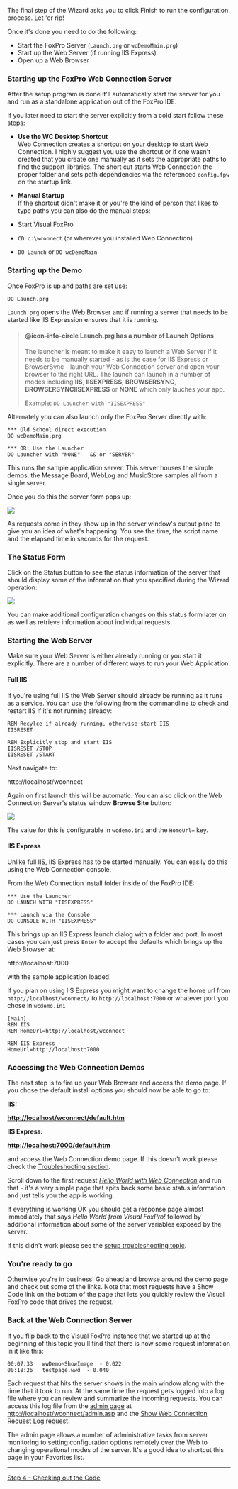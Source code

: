 The final step of the Wizard asks you to click Finish to run the configuration process. Let 'er rip!

Once it's done you need to do the following:

* Start the FoxPro Server (`Launch.prg` or `wcDemoMain.prg`)
* Start up the Web Server (if running IIS Express)
* Open up a Web Browser

### Starting up the FoxPro Web Connection Server
After the setup program is done it'll automatically start the server for you and run as a standalone application out of the FoxPro IDE.

If you later need to start the server explicitly from a cold start follow these steps:

* **Use the WC Desktop Shortcut**  
Web Connection creates a shortcut on your desktop to start Web Connection. I highly suggest you use the shortcut or if one wasn't created that you create one manually as it sets the appropriate paths to find the support libraries. The short cut starts Web Connection the proper folder and sets path dependencies via the referenced `config.fpw` on the startup link. 

* **Manual Startup**  
If the shortcut didn't make it or you're the kind of person that likes to type paths you can also do the manual steps:

* Start Visual FoxPro
* `CD c:\wconnect`  (or wherever you installed Web Connection)
* `DO Launch`  or `DO wcDemoMain`

### Starting up the Demo
Once FoxPro is up and paths are set use:

```foxpro
DO Launch.prg
```

`Launch.prg` opens the Web Browser and if running a server that needs to be started  like IIS Expression  ensures that it is running. 

> #### @icon-info-circle Launch.prg has a number of Launch Options
> The launcher is meant to make it easy to launch a Web Server if it needs to be manually started - as is the case for IIS Express or BrowserSync - launch your Web Connection server and open your browser to the right URL. The launch can launch in a number of modes including **IIS**, **IISEXPRESS**, **BROWSERSYNC**, **BROWSERSYNCIISEXPRESS** or **NONE** which only lauches your app.
>
>Example: `DO Launcher with "IISEXPRESS"`

Alternately you can also launch only the FoxPro Server directly with:

```foxpro
*** Old School direct execution
DO wcDemoMain.prg

*** OR: Use the Launcher
DO Launcher with "NONE"   && or "SERVER"
```

This runs the sample application server. This server houses the simple demos, the Message Board, WebLog and MusicStore samples all from a single server.

Once you do this the server form pops up:

![](IMAGES\STEPBYSTEP\SERVERWINDOW.GIF)

As requests come in they show up in the server window's output pane to give you an idea of what's happening. You see the time, the script name and the elapsed time in seconds for the request.

### The Status Form
Click on the Status button to see the status information of the server that should display some of the information that you specified during the Wizard operation:

![](IMAGES\STEPBYSTEP\SERVERSTATUS.GIF)

You can make additional configuration changes on this status form later on as well as retrieve information about individual requests.

### Starting the Web Server
Make sure your Web Server is either already running or you start it explicitly. There are a number of different ways to run your Web Application.

#### Full IIS
If you're using full IIS the Web Server should already be running as it runs as a service. You can use the following from the commandline to check and restart IIS if it's not running already:

```dos
REM Recylce if already running, otherwise start IIS
IISRESET

REM Explicitly stop and start IIS
IISRESET /STOP
IISRESET /START
```

Next navigate to:

http://localhost/wconnect

Again on first launch this will be automatic. You can also click on the Web Connection Server's status window **Browse Site** button:

![](/images/misc/browstosite.png)

The value for this is configurable in `wcdemo.ini` and the `HomeUrl=` key.

#### IIS Express
Unlike full IIS, IIS Express has to be started manually. You can easily do this using the Web Connection console.

From the Web Connection install folder inside of the FoxPro IDE:

```foxpro
*** Use the Launcher
DO LAUNCH WITH "IISEXPRESS"

*** Launch via the Console
DO CONSOLE WITH "IISEXPRESS"
```

This brings up an IIS Express launch dialog with a folder and port. In most cases you can just press `Enter` to accept the defaults which brings up the Web Browser at:

http://localhost:7000 

with the sample application loaded.

If you plan on using IIS Express you might want to change the home url from `http://localhost/wconnect/` to `http://localhost:7000` or whatever port you chose in `wcdemo.ini`

```
[Main]
REM IIS
REM HomeUrl=http://localhost/wconnect

REM IIS Express
HomeUrl=http://localhost:7000
```

### Accessing the Web Connection Demos
The next step is to fire up your Web Browser and access the demo page. If you chose the default install options you should now be able to go to:

**IIS:**

**<a href="http://localhost/wconnect/default.htm" target="_wcdemo">http://localhost/wconnect/default.htm</a>**

**IIS Express:**

**<a href="http://localhost:7000/default.htm" target="_wcdemo">http://localhost:7000/default.htm</a>**


and access the Web Connection demo page. If this doesn't work please check the [Troubleshooting section](vfps://Topic/Setup%20troubleshooting). 

Scroll down to the first request *<a href="http://localhost/wconnect/TestPage.wwd" target="_wcdemo">Hello World with Web Connection</a>* and run that - it's a very simple page that spits back some basic status information and just tells you the app is working.

If everything is working OK you should get a response page almost immediately that says *Hello World from Visual FoxPro!* followed by additional information about some of the server variables exposed by the server.

If this didn't work please see the [setup troubleshooting topic](vfps://Topic/Setup%20troubleshooting). 

### You're ready to go

Otherwise you're in business! Go ahead and browse around the demo page and check out some of the links. Note that most requests have a Show Code link on the bottom of the page that lets you quickly review the Visual FoxPro code that drives the request.

### Back at the Web Connection Server
If you flip back to the Visual FoxPro instance that we started up at the beginning of this topic you'll find that there is now some request information in it like this:

```
00:07:33   wwDemo~ShowImage  - 0.022
00:18:26   testpage.wwd  - 0.040
```

Each request that hits the server shows in the main window along with the time that it took to run. At the same time the request gets logged into a log file where you can review and summarize the incoming requests. You can access this log file from the [admin page](vfps://Topic/The%20Web%20Connection%20HTML%20Admin%20Page) at <a href="http://localhost/wconnect/admin.asp" target="_wcdemo">http://localhost/wconnect/admin.asp</a> and the <a href="http://localhost/wconnect/wc.dll?wwMaint~ShowLog" target="_wcdemo">Show Web Connection Request Log</a> request.

The admin page allows a number of administrative tasks from server monitoring to setting configuration options remotely over the Web to changing operational modes of the server. It's a good idea to shortcut this page in your Favorites list.

--- 

[Step 4 - Checking out the Code](VFPS://Topic/_S8I01N4PO)